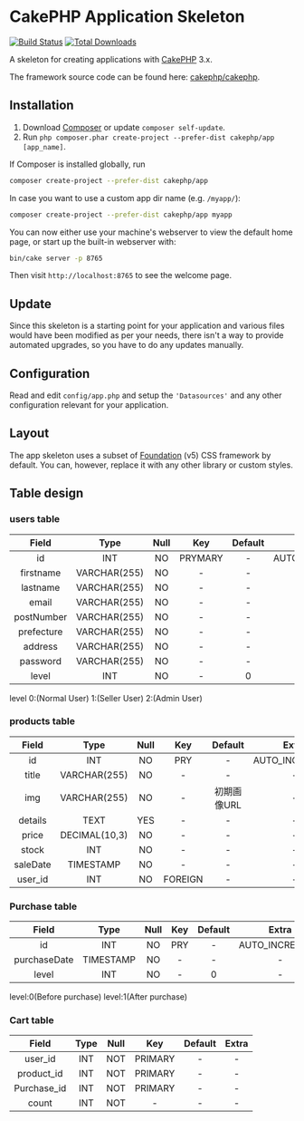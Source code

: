 # CakePHP Application Skeleton

[![Build Status](https://img.shields.io/travis/cakephp/app/master.svg?style=flat-square)](https://travis-ci.org/cakephp/app)
[![Total Downloads](https://img.shields.io/packagist/dt/cakephp/app.svg?style=flat-square)](https://packagist.org/packages/cakephp/app)

A skeleton for creating applications with [CakePHP](https://cakephp.org) 3.x.

The framework source code can be found here: [cakephp/cakephp](https://github.com/cakephp/cakephp).

## Installation

1. Download [Composer](https://getcomposer.org/doc/00-intro.md) or update `composer self-update`.
2. Run `php composer.phar create-project --prefer-dist cakephp/app [app_name]`.

If Composer is installed globally, run

```bash
composer create-project --prefer-dist cakephp/app
```

In case you want to use a custom app dir name (e.g. `/myapp/`):

```bash
composer create-project --prefer-dist cakephp/app myapp
```

You can now either use your machine's webserver to view the default home page, or start
up the built-in webserver with:

```bash
bin/cake server -p 8765
```

Then visit `http://localhost:8765` to see the welcome page.

## Update

Since this skeleton is a starting point for your application and various files
would have been modified as per your needs, there isn't a way to provide
automated upgrades, so you have to do any updates manually.

## Configuration

Read and edit `config/app.php` and setup the `'Datasources'` and any other
configuration relevant for your application.

## Layout

The app skeleton uses a subset of [Foundation](http://foundation.zurb.com/) (v5) CSS
framework by default. You can, however, replace it with any other library or
custom styles.


## Table design

### users table
| Field         | Type         | Null | Key | Default | Extra          |
|:-----------:|:------------:|:------------:|:------------:|:------------:|:------------:|
|id|INT|NO|PRYMARY|-|AUTO_INCREMENT|
|firstname|VARCHAR(255)|NO|-|-|-|
|lastname|VARCHAR(255)|NO|-|-|-|
|email|VARCHAR(255)|NO|-|-|UNIQUE|
|postNumber|VARCHAR(255)|NO|-|-|-|
|prefecture|VARCHAR(255)|NO|-|-|-|
|address|VARCHAR(255)|NO|-|-|-|
|password|VARCHAR(255)|NO|-|-|-|
|level|INT|NO|-|0|-|

level 0:(Normal User)   1:(Seller User) 2:(Admin User)

### products table
| Field         | Type         | Null | Key | Default | Extra          |
|:-----------:|:------------:|:------------:|:------------:|:------------:|:------------:|
|id|INT|NO|PRY|-|AUTO_INCREMENT|
|title|VARCHAR(255)|NO|-|-|-|
|img|VARCHAR(255)|NO|-|初期画像URL|-|
|details|TEXT|YES|-|-|-|
|price|DECIMAL(10,3)|NO|-|-|-|
|stock|INT|NO|-|-|-|
|saleDate|TIMESTAMP|NO|-|-|-|
|user_id|INT|NO|FOREIGN|-|-|

### Purchase table
| Field         | Type         | Null | Key | Default | Extra          |
|:-----------:|:------------:|:------------:|:------------:|:------------:|:------------:|
|id|INT|NO|PRY|-|AUTO_INCREMENT|
|purchaseDate|TIMESTAMP|NO|-|-|-|
|level|INT|NO|-|0|-|

level:0(Before purchase) level:1(After purchase)

### Cart table
| Field         | Type         | Null | Key | Default | Extra          |
|:-----------:|:------------:|:------------:|:------------:|:------------:|:------------:|
|user_id|INT|NOT|PRIMARY|-|-|
|product_id|INT|NOT|PRIMARY|-|-|
|Purchase_id|INT|NOT|PRIMARY|-|-|
|count|INT|NOT|-|-|-|
